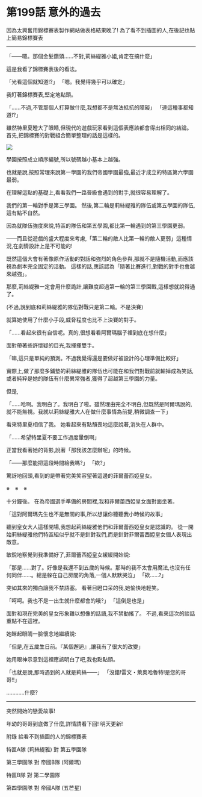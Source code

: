 # 第199話 意外的過去

因為太興奮用錦標賽表製作網站做表格結果晚了!
為了看不到插圖的人,在後記也貼上簡易錦標賽表

---

「——嗯。那個金髮鑽頭......不對,莉絲緹雅小姐,肯定在搞什麼」

這是我看了錦標賽表後的看法。

「光看這個就知道!?」
「嗯。我覺得幾乎可以確定」

我盯著錦標賽表,堅定地點頭。

「......不過,不管那個人打算做什麼,我想都不是無法抵抗的障礙」
「連這種事都知道!?」

雖然特里夏瞪大了眼睛,但現代的遊戲玩家看到這個表應該都會得出相同的結論。
首先,把錦標賽的對戰組合簡單整理的話是這樣的。

![](https://20879.mitemin.net/userpageimage/viewimagebig/icode/i911446/)

學園按照成立順序編號,所以號碼越小基本上越強。

也就是說,按照常理來說第一學園的我們帝國學園最強,最近才成立的特區第六學園最弱。

在理解這點的基礎上,看看我們一路晉級會遇到的對手,就很容易理解了。

我們的第一輪對手是第三學園。
然後,第二輪是莉絲緹雅的隊伍或第五學園的隊伍,這有點不自然。

因為就隊伍強度來說,特區的隊伍和第五學園,都比第一輪遇到的第三學園更弱。

——而且從遊戲的盛大程度來考慮,「第二輪的敵人比第一輪的敵人更弱」這種情況,在劇情設計上是不可能的!

既然這個大會有著像原作活動的對話和強烈的角色參與,那就不是隨機活動,而應該視為劇本完全固定的活動。
這樣的話,應該認為「隨著比賽進行,對戰的對手也會越來越強」。

那麼,莉絲緹雅一定會用什麼詭計,讓難度超過第一輪的第三學園戰,這樣想就說得通了。

(不過,說到底和莉絲緹雅的隊伍對戰只是第二輪。不是決賽)

就算她使用了什麼小手段,威脅程度也比不上決賽的對手。

「......看起來很有自信呢。真的,很想看看阿爾瑪腦子裡到底在想什麼」

面對帶著些許懷疑的目光,我揮揮雙手。

「嘛,這只是單純的預測。不過我覺得還是要做好被設計的心理準備比較好」

實際上,做了那麼多鋪墊的莉絲緹雅的隊伍也可能在和我們對戰前就輸掉成為笑話,或者純粹是她的隊伍有什麼異常強者,獲得了超越第三學園的力量。

但是,

「......哈啊。我明白了。我明白了啦。雖然理由完全不明白,但既然是阿爾瑪說的,就不能無視。我就以莉絲緹雅大人在做什麼事情為前提,稍微調查一下」

看來特里夏相信了我。
她看起來有點頹喪地這麼說著,消失在人群中。

「......希望特里夏不要工作過度暈倒啊」

正當我看著她的背影,說著「那我該怎麼辦呢」的時候。

「——那麼能把這段時間給我嗎?」
「欸?」

驚訝地回頭,看到的是帶著完美笑容望著這邊的菲爾蕾西婭皇女。

※　※　※

十分鐘後。
在為帝國選手準備的房間裡,我和菲爾蕾西婭皇女面對面坐著。

「這對阿爾瑪先生也不是無關的事,所以想讓你聽聽我小時候的故事」

聽到皇女大人這樣開場,我想起莉絲緹雅他們和菲爾蕾西婭皇女是認識的。
從一開始莉絲緹雅他們特區組似乎就不是針對我們,而是針對菲爾蕾西婭皇女個人表現出敵意。

敏銳地察覺到我準備好了,菲爾蕾西婭皇女緩緩開始說:

「那是......對了。好像是我還不到五歲的時候。那時的我不太會用魔法,也沒有任何同伴......。總是躲在自己房間的角落,一個人默默哭泣」
「欸......?」

突如其來的獨白讓我不禁語塞。
看著目瞪口呆的我,她愉快地輕笑。

「呵呵。我也不是一出生就什麼都會的哦?」
「這倒是也是」

面對和現在完美的皇女形象難以想像的話語,我不禁動搖了。
不過,看來這次的談話重點不在這裡。

她眯起眼睛一臉懷念地繼續說:

「但是,在五歲生日前。『某個邂逅』,讓我有了很大的改變」

她用眼神示意到這裡應該明白了吧,我也點點頭。

「也就是說,那時遇到的人就是莉絲——」
「沒錯!雷文・萊奧哈魯特!是您的哥哥!!」

............什麼?

---

突然開始的戀愛故事!

年幼的哥哥到底做了什麼,詳情請看下回!
明天更新!

附錄 給看不到插圖的人的錦標賽表

特區A隊
(莉絲緹雅)
對
第五學園隊

第三學園隊
對
帝國B隊
(阿爾瑪)

特區B隊
對
第二學園隊

第四學園隊
對
帝國A隊
(五芒星)
